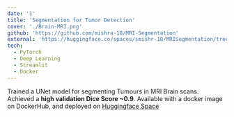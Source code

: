 ```yaml
---
date: '1'
title: 'Segmentation for Tumor Detection'
cover: './Brain-MRI.png'
github: 'https://github.com/mishra-18/MRI-Segmentation'
external: 'https://huggingface.co/spaces/smishr-18/MRISegmentation/tree/main'
tech:
  - PyTorch
  - Deep Learning
  - Streamlit
  - Docker
---
```


Trained a UNet model for segmenting Tumours in MRI Brain scans. Achieved a <b>high validation Dice Score ~0.9</b>. Available with a docker image on DockerHub, and deployed on [Huggingface Space](https://huggingface.co/spaces/smishr-18/MRISegmentation/tree/main)
